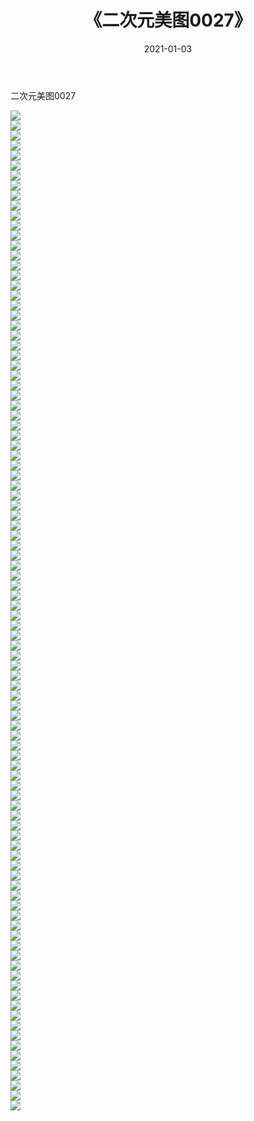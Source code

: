 ﻿---
layout: post
title:  《二次元美图0027》
date:   2021-01-03
img: http://imgx.orgx.ga/二次元/2021/二次元美图0027/000.jpg
categories: [美女, 清纯, 唯美]
---

二次元美图0027

 ![](http://imgx.orgx.ga/二次元/2021/二次元美图0027/001.jpg) <br>![](http://imgx.orgx.ga/二次元/2021/二次元美图0027/002.jpg) <br>![](http://imgx.orgx.ga/二次元/2021/二次元美图0027/003.jpg) <br>![](http://imgx.orgx.ga/二次元/2021/二次元美图0027/004.jpg) <br>![](http://imgx.orgx.ga/二次元/2021/二次元美图0027/005.jpg) <br>![](http://imgx.orgx.ga/二次元/2021/二次元美图0027/006.jpg) <br>![](http://imgx.orgx.ga/二次元/2021/二次元美图0027/007.jpg) <br>![](http://imgx.orgx.ga/二次元/2021/二次元美图0027/008.jpg) <br>![](http://imgx.orgx.ga/二次元/2021/二次元美图0027/009.jpg) <br>![](http://imgx.orgx.ga/二次元/2021/二次元美图0027/010.jpg) <br>![](http://imgx.orgx.ga/二次元/2021/二次元美图0027/011.jpg) <br>![](http://imgx.orgx.ga/二次元/2021/二次元美图0027/012.jpg) <br>![](http://imgx.orgx.ga/二次元/2021/二次元美图0027/013.jpg) <br>![](http://imgx.orgx.ga/二次元/2021/二次元美图0027/014.jpg) <br>![](http://imgx.orgx.ga/二次元/2021/二次元美图0027/015.jpg) <br>![](http://imgx.orgx.ga/二次元/2021/二次元美图0027/016.jpg) <br>![](http://imgx.orgx.ga/二次元/2021/二次元美图0027/017.jpg) <br>![](http://imgx.orgx.ga/二次元/2021/二次元美图0027/018.jpg) <br>![](http://imgx.orgx.ga/二次元/2021/二次元美图0027/019.jpg) <br>![](http://imgx.orgx.ga/二次元/2021/二次元美图0027/020.jpg) <br>![](http://imgx.orgx.ga/二次元/2021/二次元美图0027/021.jpg) <br>![](http://imgx.orgx.ga/二次元/2021/二次元美图0027/022.jpg) <br>![](http://imgx.orgx.ga/二次元/2021/二次元美图0027/023.jpg) <br>![](http://imgx.orgx.ga/二次元/2021/二次元美图0027/024.jpg) <br>![](http://imgx.orgx.ga/二次元/2021/二次元美图0027/025.jpg) <br>![](http://imgx.orgx.ga/二次元/2021/二次元美图0027/026.jpg) <br>![](http://imgx.orgx.ga/二次元/2021/二次元美图0027/027.jpg) <br>![](http://imgx.orgx.ga/二次元/2021/二次元美图0027/028.jpg) <br>![](http://imgx.orgx.ga/二次元/2021/二次元美图0027/029.jpg) <br>![](http://imgx.orgx.ga/二次元/2021/二次元美图0027/030.jpg) <br>![](http://imgx.orgx.ga/二次元/2021/二次元美图0027/031.jpg) <br>![](http://imgx.orgx.ga/二次元/2021/二次元美图0027/032.jpg) <br>![](http://imgx.orgx.ga/二次元/2021/二次元美图0027/033.jpg) <br>![](http://imgx.orgx.ga/二次元/2021/二次元美图0027/034.jpg) <br>![](http://imgx.orgx.ga/二次元/2021/二次元美图0027/035.jpg) <br>![](http://imgx.orgx.ga/二次元/2021/二次元美图0027/036.jpg) <br>![](http://imgx.orgx.ga/二次元/2021/二次元美图0027/037.jpg) <br>![](http://imgx.orgx.ga/二次元/2021/二次元美图0027/038.jpg) <br>![](http://imgx.orgx.ga/二次元/2021/二次元美图0027/039.jpg) <br>![](http://imgx.orgx.ga/二次元/2021/二次元美图0027/040.jpg) <br>![](http://imgx.orgx.ga/二次元/2021/二次元美图0027/041.jpg) <br>![](http://imgx.orgx.ga/二次元/2021/二次元美图0027/042.jpg) <br>![](http://imgx.orgx.ga/二次元/2021/二次元美图0027/043.jpg) <br>![](http://imgx.orgx.ga/二次元/2021/二次元美图0027/044.jpg) <br>![](http://imgx.orgx.ga/二次元/2021/二次元美图0027/045.jpg) <br>![](http://imgx.orgx.ga/二次元/2021/二次元美图0027/046.jpg) <br>![](http://imgx.orgx.ga/二次元/2021/二次元美图0027/047.jpg) <br>![](http://imgx.orgx.ga/二次元/2021/二次元美图0027/048.jpg) <br>![](http://imgx.orgx.ga/二次元/2021/二次元美图0027/049.jpg) <br>![](http://imgx.orgx.ga/二次元/2021/二次元美图0027/050.jpg) <br>![](http://imgx.orgx.ga/二次元/2021/二次元美图0027/051.jpg) <br>![](http://imgx.orgx.ga/二次元/2021/二次元美图0027/052.jpg) <br>![](http://imgx.orgx.ga/二次元/2021/二次元美图0027/053.jpg) <br>![](http://imgx.orgx.ga/二次元/2021/二次元美图0027/054.jpg) <br>![](http://imgx.orgx.ga/二次元/2021/二次元美图0027/055.jpg) <br>![](http://imgx.orgx.ga/二次元/2021/二次元美图0027/056.jpg) <br>![](http://imgx.orgx.ga/二次元/2021/二次元美图0027/057.jpg) <br>![](http://imgx.orgx.ga/二次元/2021/二次元美图0027/058.jpg) <br>![](http://imgx.orgx.ga/二次元/2021/二次元美图0027/059.jpg) <br>![](http://imgx.orgx.ga/二次元/2021/二次元美图0027/060.jpg) <br>![](http://imgx.orgx.ga/二次元/2021/二次元美图0027/061.jpg) <br>![](http://imgx.orgx.ga/二次元/2021/二次元美图0027/062.jpg) <br>![](http://imgx.orgx.ga/二次元/2021/二次元美图0027/063.jpg) <br>![](http://imgx.orgx.ga/二次元/2021/二次元美图0027/064.jpg) <br>![](http://imgx.orgx.ga/二次元/2021/二次元美图0027/065.jpg) <br>![](http://imgx.orgx.ga/二次元/2021/二次元美图0027/066.jpg) <br>![](http://imgx.orgx.ga/二次元/2021/二次元美图0027/067.jpg) <br>![](http://imgx.orgx.ga/二次元/2021/二次元美图0027/068.jpg) <br>![](http://imgx.orgx.ga/二次元/2021/二次元美图0027/069.jpg) <br>![](http://imgx.orgx.ga/二次元/2021/二次元美图0027/070.jpg) <br>![](http://imgx.orgx.ga/二次元/2021/二次元美图0027/071.jpg) <br>![](http://imgx.orgx.ga/二次元/2021/二次元美图0027/072.jpg) <br>![](http://imgx.orgx.ga/二次元/2021/二次元美图0027/073.jpg) <br>![](http://imgx.orgx.ga/二次元/2021/二次元美图0027/074.jpg) <br>![](http://imgx.orgx.ga/二次元/2021/二次元美图0027/075.jpg) <br>![](http://imgx.orgx.ga/二次元/2021/二次元美图0027/076.jpg) <br>![](http://imgx.orgx.ga/二次元/2021/二次元美图0027/077.jpg) <br>![](http://imgx.orgx.ga/二次元/2021/二次元美图0027/078.jpg) <br>![](http://imgx.orgx.ga/二次元/2021/二次元美图0027/079.jpg) <br>![](http://imgx.orgx.ga/二次元/2021/二次元美图0027/080.jpg) <br>![](http://imgx.orgx.ga/二次元/2021/二次元美图0027/081.jpg) <br>![](http://imgx.orgx.ga/二次元/2021/二次元美图0027/082.jpg) <br>![](http://imgx.orgx.ga/二次元/2021/二次元美图0027/083.jpg) <br>![](http://imgx.orgx.ga/二次元/2021/二次元美图0027/084.jpg) <br>![](http://imgx.orgx.ga/二次元/2021/二次元美图0027/085.jpg) <br>![](http://imgx.orgx.ga/二次元/2021/二次元美图0027/086.jpg) <br>![](http://imgx.orgx.ga/二次元/2021/二次元美图0027/087.jpg) <br>![](http://imgx.orgx.ga/二次元/2021/二次元美图0027/088.jpg) <br>![](http://imgx.orgx.ga/二次元/2021/二次元美图0027/089.jpg) <br>![](http://imgx.orgx.ga/二次元/2021/二次元美图0027/090.jpg) <br>![](http://imgx.orgx.ga/二次元/2021/二次元美图0027/091.jpg) <br>![](http://imgx.orgx.ga/二次元/2021/二次元美图0027/092.jpg) <br>![](http://imgx.orgx.ga/二次元/2021/二次元美图0027/093.jpg) <br>![](http://imgx.orgx.ga/二次元/2021/二次元美图0027/094.jpg) <br>![](http://imgx.orgx.ga/二次元/2021/二次元美图0027/095.jpg) <br>![](http://imgx.orgx.ga/二次元/2021/二次元美图0027/096.jpg) <br>![](http://imgx.orgx.ga/二次元/2021/二次元美图0027/097.jpg) <br>![](http://imgx.orgx.ga/二次元/2021/二次元美图0027/098.jpg) <br>![](http://imgx.orgx.ga/二次元/2021/二次元美图0027/099.jpg) <br>![](http://imgx.orgx.ga/二次元/2021/二次元美图0027/100.jpg) <br>
